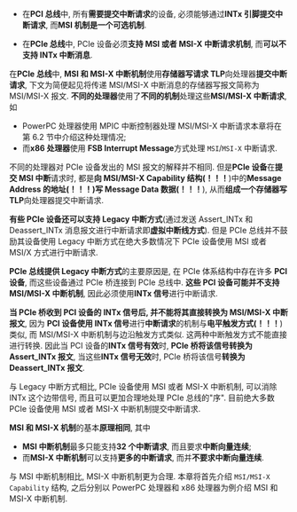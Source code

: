 
* 在**PCI 总线**中, 所有**需要提交中断请求**的设备, 必须能够通过**INTx 引脚提交中断请求**, 而**MSI 机制是一个可选机制**.

* 在**PCIe 总线**中, PCIe 设备必须**支持 MSI 或者 MSI-X 中断请求机制**, 而**可以不支持 INTx 中断消息**.

在**PCIe 总线**中, **MSI 和 MSI-X 中断机制**使用**存储器写请求 TLP**向处理器**提交中断请求**, 下文为简便起见将传递 MSI/MSI\-X 中断消息的存储器写报文简称为 MSI/MSI\-X 报文. **不同的处理器**使用了**不同的机制**处理这些**MSI/MSI-X 中断请求**, 如
* PowerPC 处理器使用 MPIC 中断控制器处理 MSI/MSI\-X 中断请求本章将在第 6.2 节中介绍这种处理情况;
* 而**x86 处理器**使用 **FSB Interrupt Message**方式处理 `MSI`/`MSI-X` 中断请求.

不同的处理器对 PCIe 设备发出的 MSI 报文的解释并不相同. 但是**PCIe 设备**在**提交 MSI 中断**请求时, 都是**向 MSI/MSI-X Capability 结构(！！！**)中的**Message Address 的地址(！！！)写 Message Data 数据(！！！**), 从而**组成一个存储器写 TLP**向处理器提交中断请求.

**有些 PCIe 设备还可以支持 Legacy 中断方式**(通过发送 Assert\_INTx 和 Deassert\_INTx 消息报文进行中断请求即**虚拟中断线方式**). 但是 PCIe 总线并不鼓励其设备使用 Legacy 中断方式在绝大多数情况下 PCIe 设备使用 MSI 或者 MSI/X 方式进行中断请求.

**PCIe 总线提供 Legacy 中断方式**的主要原因是, 在 PCIe 体系结构中存在许多 **PCI 设备**, 而这些设备通过 PCIe 桥连接到 PCIe 总线中. **这些 PCI 设备可能并不支持 MSI/MSI-X 中断机制**, 因此必须使用**INTx 信号**进行中断请求.

**当 PCIe 桥收到 PCI 设备的 INTx 信号后, 并不能将其直接转换为 MSI/MSI-X 中断报文**, 因为 **PCI 设备使用 INTx 信号**进行**中断请求**的机制与**电平触发方式(！！！**)类似, 而 MSI/MSI\-X 中断机制与边沿触发方式类似. 这两种中断触发方式不能直接进行转换. 因此当 PCI 设备的**INTx 信号有效**时, **PCIe 桥将该信号转换为 Assert\_INTx 报文**, 当这些**INTx 信号无效**时, PCIe 桥将该信号**转换为 Deassert\_INTx 报文**.

与 Legacy 中断方式相比, PCIe 设备使用 MSI 或者 MSI\-X 中断机制, 可以消除 INTx 这个边带信号, 而且可以更加合理地处理 PCIe 总线的"序". 目前绝大多数 PCIe 设备使用 MSI 或者 MSI-X 中断机制提交中断请求.

**MSI 和 MSI\-X 机制**的基本**原理相同**, 其中
* **MSI 中断机制**最多只能支持**32 个中断请求**, 而且要求**中断向量连续**;
* 而**MSI\-X 中断机制**可以支持**更多的中断请求**, 而并**不要求中断向量连续**.

与 MSI 中断机制相比, MSI\-X 中断机制更为合理. 本章将首先介绍 `MSI/MSI-X Capability` 结构, 之后分别以 PowerPC 处理器和 x86 处理器为例介绍 MSI 和 MSI\-X 中断机制.